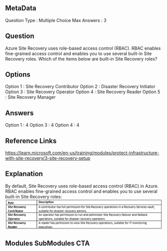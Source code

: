 ## MetaData 
Question Type : Multiple Choice
Max Answers : 3

## Question 
Azure Site Recovery uses role-based access control (RBAC). RBAC enables fine-grained access control and enables you to use several built-in Site Recovery roles. Which of the items below are built-in Site Recovery roles?

## Options 
Option 1 : Site Recovery Contributor
Option 2 : Disaster Recovery Initiator
Option 3 : Site Recovery Operator
Option 4 : Site Recovery Reader
Option 5 : Site Recovery Manager

## Answers 
Option 1 : 4
Option 3 : 4
Option 4 : 4 

## Reference Links 
https://learn.microsoft.com/en-us/training/modules/protect-infrastructure-with-site-recovery/3-site-recovery-setup

## Explanation 
By default, Site Recovery uses role-based access control (RBAC) in Azure. RBAC enables fine-grained access control and enables you to use several built-in Site Recovery roles:<br><img src="https://github.com/CloudLabs-MOC-PT/Practice-Test-Images/blob/main/CLX/Images/E31.PNG?raw=true"/>

## Modules SubModules CTA
